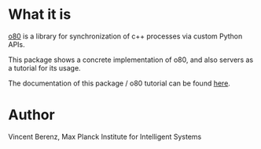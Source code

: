 

# What it is

[o80](https://intelligent-soft-robots.github.io/code_documentation/o80/docs/html/index.html) is a library for synchronization of c++ processes via custom Python APIs.

This package shows a concrete implementation of o80, and also servers as a tutorial for its usage.

The documentation of this package / o80 tutorial can be found [here](https://intelligent-soft-robots.github.io/code_documentation/o80_example/docs/html/index.html).


# Author

Vincent Berenz, Max Planck Institute for Intelligent Systems


